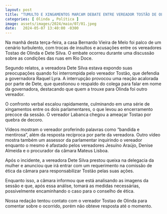 ```yaml
---
layout: post
title: "TUMULTO E XINGAMENTOS MARCAM DEBATE ENTRE VEREADOR TOSTÃO DE OLINDA E VEREADORA DETE SILVA"
categories: [ Olinda , Política ]
image: assets/images/2024/maio/07/01.jpeg
date:   2024-05-07 13:40:00 -0300
---
```

Na manhã desta terça-feira, a casa Bernardo Vieira de Melo foi palco de um cenário turbulento, com trocas de insultos e acusações entre os vereadores Tostao de Olinda e Dete Silva. O embate ocorreu durante uma discussão sobre as condições das ruas em Rio Doce.

Segundo relatos, a vereadora Dete Silva estava expondo suas preocupações quando foi interrompida pelo vereador Tostão, que defendia a governadora Raquel Lyra. A interrupção provocou uma reação acalorada por parte de Dete, que questionou o respaldo do colega para falar em nome da governadora, destacando que quem a trouxe para Olinda foi outro vereador.

O confronto verbal escalou rapidamente, culminando em uma série de xingamentos entre os dois parlamentares, o que levou ao encerramento precoce da sessão. O vereador Labanca chegou a ameaçar Tostao por quebra de decoro.

Vídeos mostram o vereador proferindo palavras como “bandida e mentirosa”, além da resposta recíproca por parte da vereadora. Outro vídeo mostra também um assessor da parlamentar inquirindo o vereador enquanto o mesmo é afastado pelos vereadores Jesuíno Araújo, Denise Almeida e o procurador da câmara Mateus Lisboa. 

Após o incidente, a vereadora Dete Silva prestou queixa na delegacia da mulher e anunciou que irá entrar com um requerimento na comissão de ética da câmara para responsabilizar Tostão pelas suas ações.

Enquanto isso, a câmara informou que está analisando as imagens da sessão e que, após essa análise, tomará as medidas necessárias, possivelmente encaminhando o caso para o conselho de ética.

Nossa redação tentou contato com o vereador Tostao de Olinda para comentar sobre o ocorrido, porém não obteve resposta até o momento.